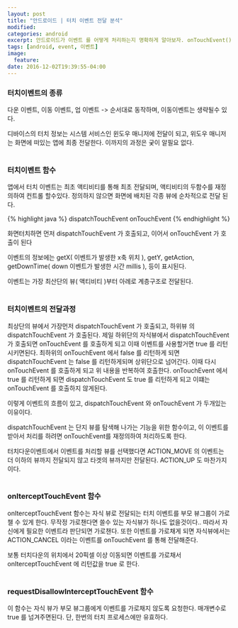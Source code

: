 ```yaml
---
layout: post
title: "안드로이드 | 터치 이벤트 전달 분석"
modified:
categories: android
excerpt: 안드로이드가 이벤트 를 어떻게 처리하는지 명확하게 알아보자. onTouchEvent(), onIterceptTouchEvent() .. 등등
tags: [android, event, 이벤트]
image:
  feature:
date: 2016-12-02T19:39:55-04:00
---
```

### 터치이벤트의 종류
다운 이벤트, 이동 이벤트, 업 이벤트  -> 순서대로 동작하며, 이동이벤트는 생략될수 있다. <br>

디바이스의 터치 정보는 시스템 서비스인 윈도우 매니저에 전달이 되고, 위도우 매니저는 화면에 떠있는 앱에 최종 전달한다.
이까지의 과정은 궂이 알필요 없다. <br><br>


### 터치이벤트 함수
앱에서 터치 이벤트는 최초 액티비티를 통해 최초 전달되며, 액티비티의 두함수를 재정의하여 컨트롤 할수있다. 정의하지 않으면 화면에 배치된 각종 뷰에 순차적으로 전달 된다.

{% highlight java %}
dispatchTouchEvent
onTouchEvent
{% endhighlight %}

화면터치하면 먼저 dispatchTouchEvent 가 호출되고, 이어서 onTouchEvent 가 호출이 된다

이벤트의 정보에는 getX( 이벤트가 발생한 x축 위치 ), getY, getAction, getDownTime( down 이벤트가 발생한 시간 millis ), 등이 표시된다.

이벤트는 가장 최산단의 뷰( 액티비티 )부터 아례로 계층구조로 전달된다.<br><br>

### 터치이벤트의 전달과정
최상단의 뷰에서 가장먼저 dispatchTouchEvent 가 호출되고, 하위뷰 의 dispatchTouchEvent 가 호출된다.
제일 하위단의 자식뷰에서 dispatchTouchEvent 가 호출되면 onTouchEvent 를 호출하게 되고 이때 이벤트를 사용할거면 true 를 리턴시키면된다.
최하위의 onTouchEvent 에서 false 를 리턴하게 되면 dispatchTouchEvent 는 false 를 리턴하게되며 상위단으로 넘어간다. 이때 다시 onTouchEvent 를 호출하게 되고 위 내용을 반복하여 호출한다. onTouchEvent 에서 true 를 리턴하게 되면 dispatchTouchEvent 도 true 를 리턴하게 되고 이떄는 onTouchEvent 를 호출하지 않게된다.

이렇게 이벤트의 흐름이 있고, dispatchTouchEvent 와 onTouchEvent 가 두개있는 이유이다.

dispatchTouchEvent 는 단지 뷰를 탐색해 나가는 기능을 위한 함수이고, 이 이벤트를 받아서 처리를 하려면 onTouchEvent를 재정의하여 처리하도록 한다.


터치다운이벤트에서 이벤트를 처리할 뷰를 선택했다면 ACTION_MOVE 의 이벤트는 더 이하의 뷰까지 전달되지 않고 타겟의 뷰까지만 전달된다. ACTION_UP 도 마찬가지이다.<br><br>


### onIterceptTouchEvent 함수
onIterceptTouchEvent 함수는 자식 뷰로 전달되는 터치 이벤트를 부모 뷰그룹이 가로챌 수 있게 한다. 무작정 가로챈다면 쓸수 있는 자식뷰가 하나도 없을것이다..
따라서 자신에게 필요한 이벤트라 판단되면 가로챈다. 또한 이벤트를 가로채게 되면 자식뷰에서는 ACTION_CANCEL 이라는 이벤트를 onTouchEvent 를 통해 전달해준다.

보통 터치다운의 위치에서 20픽셀 이상 이동되면 이벤트를 가로채서 onIterceptTouchEvent 에 리턴값을 true 로 한다.<br><br>

### requestDisallowInterceptTouchEvent 함수
이 함수는 자식 뷰가 부모 뷰그룹에게 이벤트를 가로채지 않도록 요청한다. 매개변수로 true 를 넘겨주면된다. 단, 한번의 터치 프로세스에만 유효하다.
